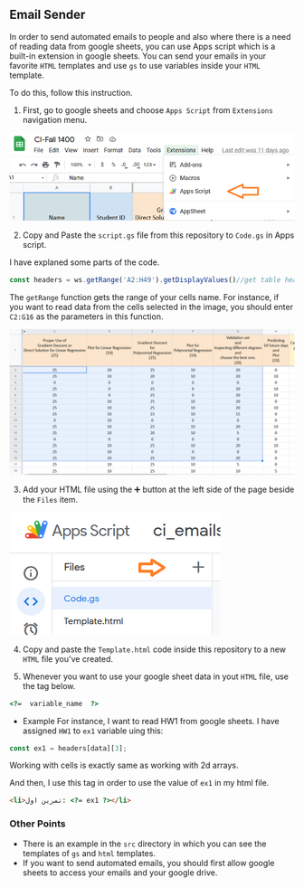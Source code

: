 ## Email Sender

In order to send automated emails to people and also where there is a need of reading data from google sheets, you can use Apps script which is a built-in extension in google sheets. You can send your emails in your favorite ```HTML``` templates and use ```gs``` to use variables inside your ```HTML``` template.

To do this, follow this instruction.

1. First, go to google sheets and choose ```Apps Script``` from ```Extensions``` navigation menu.

<img src='icons/apps_script.png'/>

2. Copy and Paste the ```script.gs``` file from this repository to ```Code.gs``` in Apps script.

I have explaned some parts of the code.



```js
const headers = ws.getRange('A2:H49').getDisplayValues()//get table headers name;
```
The ```getRange``` function gets the range of your cells name. For instance, if you want to read data from the cells selected in the image, you should enter ```C2:G16``` as the parameters in this function.

<img src='icons/range.png' />


3. Add your HTML file using the ➕ button at the left side of the page beside the ```Files``` item.


<img src='icons/plus.png'/>

4. Copy and paste the ```Template.html``` code inside this repository to a new ```HTML``` file you've created.

5. Whenever you want to use your google sheet data in yout ```HTML``` file, use the tag below.

```html
<?=  variable_name  ?>
```

- Example
For instance, I want to read HW1 from google sheets. I have assigned ```HW1``` to ```ex1``` variable uing this:

```js
const ex1 = headers[data][3];
```

Working with cells is exactly same as working with 2d arrays.

And then, I use this tag in order to use the value of ```ex1``` in my html file.

```html
<li>تمرین اول: <?= ex1 ?></li>
```


### Other Points

- There is an example in the ```src``` directory in which you can see the templates of ```gs``` and ```html``` templates.
- If you want to send automated emails, you should first allow google sheets to access your emails and your google drive.